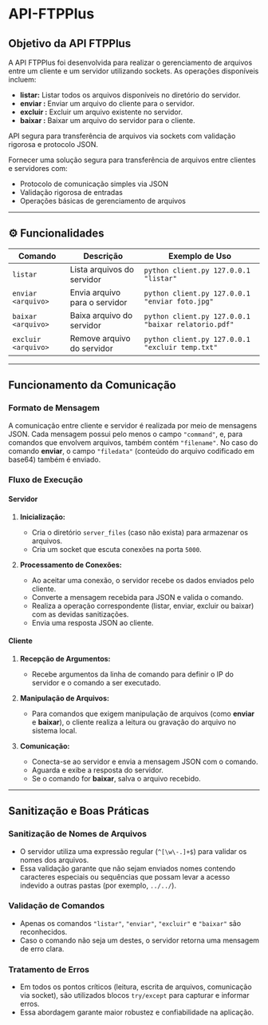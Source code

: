 # API-FTPPlus

## Objetivo da API FTPPlus

A API FTPPlus foi desenvolvida para realizar o gerenciamento de arquivos entre um cliente e um servidor utilizando sockets. As operações disponíveis incluem:

- **listar:** Listar todos os arquivos disponíveis no diretório do servidor.
- **enviar <arquivo>:** Enviar um arquivo do cliente para o servidor.
- **excluir <arquivo>:** Excluir um arquivo existente no servidor.
- **baixar <arquivo>:** Baixar um arquivo do servidor para o cliente.

API segura para transferência de arquivos via sockets com validação rigorosa e protocolo JSON.

Fornecer uma solução segura para transferência de arquivos entre clientes e servidores com:
- Protocolo de comunicação simples via JSON
- Validação rigorosa de entradas
- Operações básicas de gerenciamento de arquivos

---

## ⚙️ Funcionalidades

| Comando          | Descrição                          | Exemplo de Uso               |
|------------------|------------------------------------|-------------------------------|
| `listar`         | Lista arquivos do servidor         | `python client.py 127.0.0.1 "listar"` |
| `enviar <arquivo>`| Envia arquivo para o servidor      | `python client.py 127.0.0.1 "enviar foto.jpg"` |
| `baixar <arquivo>`| Baixa arquivo do servidor         | `python client.py 127.0.0.1 "baixar relatorio.pdf"` |
| `excluir <arquivo>`| Remove arquivo do servidor       | `python client.py 127.0.0.1 "excluir temp.txt"` |

---

## Funcionamento da Comunicação

### Formato de Mensagem

A comunicação entre cliente e servidor é realizada por meio de mensagens JSON. Cada mensagem possui pelo menos o campo `"command"`, e, para comandos que envolvem arquivos, também contém `"filename"`. No caso do comando **enviar**, o campo `"filedata"` (conteúdo do arquivo codificado em base64) também é enviado.

### Fluxo de Execução

#### Servidor

1. **Inicialização:**
   - Cria o diretório `server_files` (caso não exista) para armazenar os arquivos.
   - Cria um socket que escuta conexões na porta `5000`.

2. **Processamento de Conexões:**
   - Ao aceitar uma conexão, o servidor recebe os dados enviados pelo cliente.
   - Converte a mensagem recebida para JSON e valida o comando.
   - Realiza a operação correspondente (listar, enviar, excluir ou baixar) com as devidas sanitizações.
   - Envia uma resposta JSON ao cliente.

#### Cliente

1. **Recepção de Argumentos:**
   - Recebe argumentos da linha de comando para definir o IP do servidor e o comando a ser executado.
   
2. **Manipulação de Arquivos:**
   - Para comandos que exigem manipulação de arquivos (como **enviar** e **baixar**), o cliente realiza a leitura ou gravação do arquivo no sistema local.

3. **Comunicação:**
   - Conecta-se ao servidor e envia a mensagem JSON com o comando.
   - Aguarda e exibe a resposta do servidor.
   - Se o comando for **baixar**, salva o arquivo recebido.

---

## Sanitização e Boas Práticas

### Sanitização de Nomes de Arquivos

- O servidor utiliza uma expressão regular (`^[\w\-.]+$`) para validar os nomes dos arquivos.
- Essa validação garante que não sejam enviados nomes contendo caracteres especiais ou sequências que possam levar a acesso indevido a outras pastas (por exemplo, `../../`).

### Validação de Comandos

- Apenas os comandos `"listar"`, `"enviar"`, `"excluir"` e `"baixar"` são reconhecidos.
- Caso o comando não seja um destes, o servidor retorna uma mensagem de erro clara.

### Tratamento de Erros

- Em todos os pontos críticos (leitura, escrita de arquivos, comunicação via socket), são utilizados blocos `try/except` para capturar e informar erros.
- Essa abordagem garante maior robustez e confiabilidade na aplicação.
